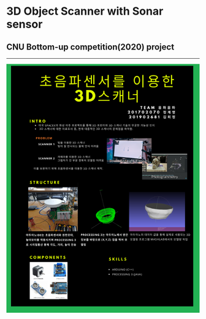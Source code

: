 # 3D Object Scanner with Sonar sensor
## CNU Bottom-up competition(2020) project
---



<p align ="center"> <img src ="./image.png"></p>
